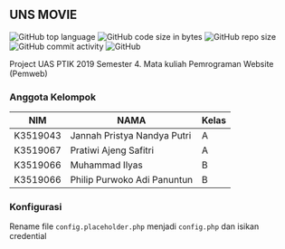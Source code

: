 ## UNS MOVIE
![GitHub top language](https://img.shields.io/github/languages/top/PhilipPurwoko/UNS_MOVIE)
![GitHub code size in bytes](https://img.shields.io/github/languages/code-size/PhilipPurwoko/UNS_MOVIE)
![GitHub repo size](https://img.shields.io/github/repo-size/PhilipPurwoko/UNS_MOVIE)
![GitHub commit activity](https://img.shields.io/github/commit-activity/m/PhilipPurwoko/UNS_MOVIE)
![GitHub](https://img.shields.io/github/license/PhilipPurwoko/UNS_MOVIE)

Project UAS PTIK 2019 Semester 4. Mata kuliah Pemrograman Website (Pemweb)

### Anggota Kelompok

| NIM      | NAMA                        | Kelas    |
|----------|-----------------------------|----------|
| K3519043 | Jannah Pristya Nandya Putri |    A     |
| K3519067 | Pratiwi Ajeng Safitri       |    A     |
| K3519066 | Muhammad Ilyas              |    B     |
| K3519066 | Philip Purwoko Adi Panuntun |    B     |

### Konfigurasi
Rename file `config.placeholder.php` menjadi `config.php` dan isikan credential
